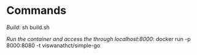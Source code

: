 # Commands

*Build*: sh build.sh

*Run the container and access the through localhost:8000*: docker run -p 8000:8080 -t viswanathct/simple-go
